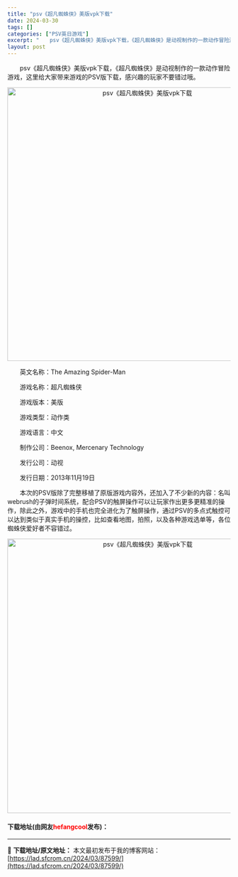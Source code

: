 ```yaml
---
title: "psv《超凡蜘蛛侠》美版vpk下载"
date: 2024-03-30
tags: []
categories: ["PSV英日游戏"]
excerpt: "　　psv《超凡蜘蛛侠》美版vpk下载，《超凡蜘蛛侠》是动视制作的一款动作冒险游戏，这里给大家带来游戏的PSV版下载，感兴趣的玩家不要错过哦。 　　英文名称：The Amazing Spider-Man 　　游戏名称：超凡蜘蛛侠 　　游戏版本：美版 　　游戏类型：动作类 　　游戏语言：中文 　　制作&hellip;"
layout: post
---
```


 <p>　　psv《超凡蜘蛛侠》美版vpk下载，《超凡蜘蛛侠》是动视制作的一款动作冒险游戏，这里给大家带来游戏的PSV版下载，感兴趣的玩家不要错过哦。</p> <p align="center"><img align="" border="0" src="https://www.2023game.com/d/file/p/2021/09-18/e49cef74913a63ee85ed8bef7348cee2.png" width="616" alt="psv《超凡蜘蛛侠》美版vpk下载" /></p> <p>　　英文名称：The Amazing Spider-Man</p> <p>　　游戏名称：超凡蜘蛛侠</p> <p>　　游戏版本：美版</p> <p>　　游戏类型：动作类</p> <p>　　游戏语言：中文</p> <p>　　制作公司：Beenox, Mercenary Technology</p> <p>　　发行公司：动视</p> <p>　　发行日期：2013年11月19日</p> <p>　　本次的PSV版除了完整移植了原版游戏内容外，还加入了不少新的内容：名叫webrush的子弹时间系统，配合PSV的触屏操作可以让玩家作出更多更精准的操作，除此之外，游戏中的手机也完全进化为了触屏操作，通过PSV的多点式触控可以达到类似于真实手机的操控，比如查看地图，拍照，以及各种游戏选单等，各位蜘蛛侠爱好者不容错过。</p> <p align="center"><img align="" border="0" src="https://www.2023game.com/d/file/p/2021/09-18/88cab9ed3e254fb6521379b1f9cdfb94.png" width="618" alt="psv《超凡蜘蛛侠》美版vpk下载" /></p> <p><h4>下载地址(由网友<font color="red">hefangcool</font>发布)：</h4></p> 

---
📖 **下载地址/原文地址：** 本文最初发布于我的博客网站：[https://lad.sfcrom.cn/2024/03/87599/](https://lad.sfcrom.cn/2024/03/87599/)

